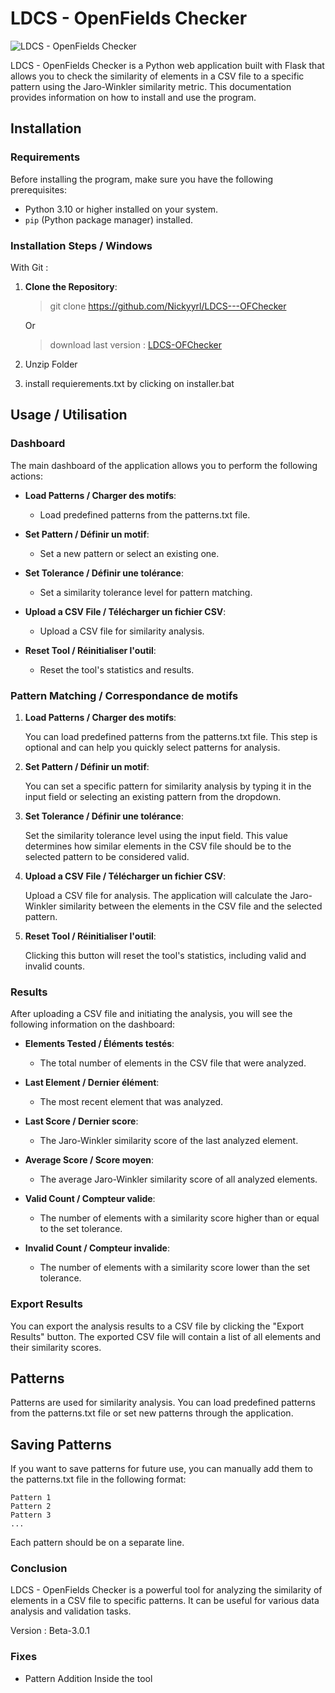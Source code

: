 # LDCS - OpenFields Checker

![LDCS - OpenFields Checker](https://raw.githubusercontent.com/Nickyyrl/LDCS---OFChecker/main/Templates/logo_ldcs-removebg-preview.ico)

LDCS - OpenFields Checker is a Python web application built with Flask that allows you to check the similarity of elements in a CSV file to a specific pattern using the Jaro-Winkler similarity metric. This documentation provides information on how to install and use the program.

## Installation 

### Requirements 

Before installing the program, make sure you have the following prerequisites:

- Python 3.10 or higher installed on your system.
- `pip` (Python package manager) installed.


### Installation Steps / Windows 

With Git :

1. **Clone the Repository**:

   > git clone https://github.com/Nickyyrl/LDCS---OFChecker

   Or 

   > download last version : [LDCS-OFChecker](https://github.com/Nickyyrl/LDCS---OFChecker)

2. Unzip Folder

3. install  requierements.txt by clicking on installer.bat

## Usage / Utilisation

### Dashboard

The main dashboard of the application allows you to perform the following actions:

- **Load Patterns / Charger des motifs**:
  - Load predefined patterns from the patterns.txt file.

- **Set Pattern / Définir un motif**:
  - Set a new pattern or select an existing one.

- **Set Tolerance / Définir une tolérance**:
  - Set a similarity tolerance level for pattern matching.

- **Upload a CSV File / Télécharger un fichier CSV**:
  - Upload a CSV file for similarity analysis.

- **Reset Tool / Réinitialiser l'outil**:
  - Reset the tool's statistics and results.

### Pattern Matching / Correspondance de motifs

1. **Load Patterns / Charger des motifs**:

   You can load predefined patterns from the patterns.txt file. This step is optional and can help you quickly select patterns for analysis.

2. **Set Pattern / Définir un motif**:

   You can set a specific pattern for similarity analysis by typing it in the input field or selecting an existing pattern from the dropdown.

3. **Set Tolerance / Définir une tolérance**:

   Set the similarity tolerance level using the input field. This value determines how similar elements in the CSV file should be to the selected pattern to be considered valid.

4. **Upload a CSV File / Télécharger un fichier CSV**:

   Upload a CSV file for analysis. The application will calculate the Jaro-Winkler similarity between the elements in the CSV file and the selected pattern.

5. **Reset Tool / Réinitialiser l'outil**:

   Clicking this button will reset the tool's statistics, including valid and invalid counts.

### Results 

After uploading a CSV file and initiating the analysis, you will see the following information on the dashboard:

- **Elements Tested / Éléments testés**:
  - The total number of elements in the CSV file that were analyzed.

- **Last Element / Dernier élément**:
  - The most recent element that was analyzed.

- **Last Score / Dernier score**:
  - The Jaro-Winkler similarity score of the last analyzed element.

- **Average Score / Score moyen**:
  - The average Jaro-Winkler similarity score of all analyzed elements.

- **Valid Count / Compteur valide**:
  - The number of elements with a similarity score higher than or equal to the set tolerance.

- **Invalid Count / Compteur invalide**:
  - The number of elements with a similarity score lower than the set tolerance.

### Export Results 

You can export the analysis results to a CSV file by clicking the "Export Results" button. The exported CSV file will contain a list of all elements and their similarity scores.

## Patterns 

Patterns are used for similarity analysis. You can load predefined patterns from the patterns.txt file or set new patterns through the application.

## Saving Patterns 

If you want to save patterns for future use, you can manually add them to the patterns.txt file in the following format:

```plaintext
Pattern 1
Pattern 2
Pattern 3
...
```

Each pattern should be on a separate line.

### Conclusion
LDCS - OpenFields Checker is a powerful tool for analyzing the similarity of elements in a CSV file to specific patterns. It can be useful for various data analysis and validation tasks.

Version : Beta-3.0.1

### Fixes 

- Pattern Addition Inside the tool